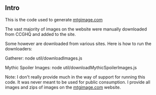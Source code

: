 Intro
-----

This is the code used to generate [mtgimage.com](http://mtgimage.com/)

The vast majority of images on the website were manually downloaded from CCGHQ and added to the site.

Some however are downloaded from various sites. Here is how to run the downloaders:

Gatherer: node util/downloadImages.js <SET CODE>

Mythic Spoiler Images: node util/downloadMythicSpoilerImages.js <SET CODE>

Note: I don't really provide much in the way of support for running this code. It was never meant to be used for public consumption. I provide all images and zips of images on the [mtgimage.com](http://mtgimage.com/) website.